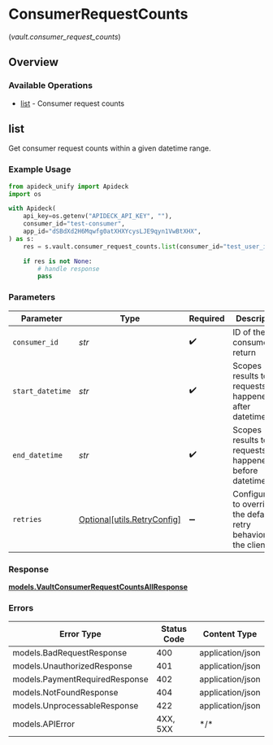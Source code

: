# ConsumerRequestCounts
(*vault.consumer_request_counts*)

## Overview

### Available Operations

* [list](#list) - Consumer request counts

## list

Get consumer request counts within a given datetime range.


### Example Usage

```python
from apideck_unify import Apideck
import os

with Apideck(
    api_key=os.getenv("APIDECK_API_KEY", ""),
    consumer_id="test-consumer",
    app_id="dSBdXd2H6Mqwfg0atXHXYcysLJE9qyn1VwBtXHX",
) as s:
    res = s.vault.consumer_request_counts.list(consumer_id="test_user_id", start_datetime="2021-05-01T12:00:00.000Z", end_datetime="2021-05-30T12:00:00.000Z")

    if res is not None:
        # handle response
        pass

```

### Parameters

| Parameter                                                           | Type                                                                | Required                                                            | Description                                                         | Example                                                             |
| ------------------------------------------------------------------- | ------------------------------------------------------------------- | ------------------------------------------------------------------- | ------------------------------------------------------------------- | ------------------------------------------------------------------- |
| `consumer_id`                                                       | *str*                                                               | :heavy_check_mark:                                                  | ID of the consumer to return                                        | test_user_id                                                        |
| `start_datetime`                                                    | *str*                                                               | :heavy_check_mark:                                                  | Scopes results to requests that happened after datetime             | 2021-05-01T12:00:00.000Z                                            |
| `end_datetime`                                                      | *str*                                                               | :heavy_check_mark:                                                  | Scopes results to requests that happened before datetime            | 2021-05-30T12:00:00.000Z                                            |
| `retries`                                                           | [Optional[utils.RetryConfig]](../../models/utils/retryconfig.md)    | :heavy_minus_sign:                                                  | Configuration to override the default retry behavior of the client. |                                                                     |

### Response

**[models.VaultConsumerRequestCountsAllResponse](../../models/vaultconsumerrequestcountsallresponse.md)**

### Errors

| Error Type                     | Status Code                    | Content Type                   |
| ------------------------------ | ------------------------------ | ------------------------------ |
| models.BadRequestResponse      | 400                            | application/json               |
| models.UnauthorizedResponse    | 401                            | application/json               |
| models.PaymentRequiredResponse | 402                            | application/json               |
| models.NotFoundResponse        | 404                            | application/json               |
| models.UnprocessableResponse   | 422                            | application/json               |
| models.APIError                | 4XX, 5XX                       | \*/\*                          |